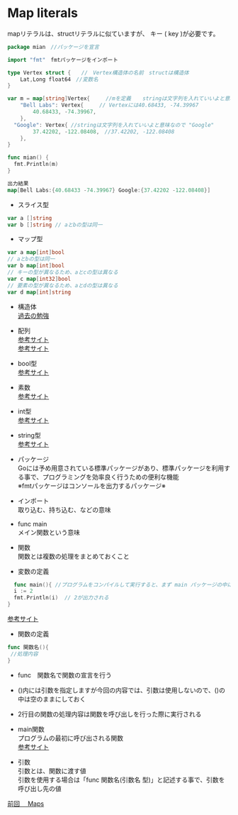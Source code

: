 # Map literals

mapリテラルは、structリテラルに似ていますが、 キー ( key )が必要です。

```go
package mian　//パッケージを宣言

import "fmt"　fmtパッケージをインポート

type Vertex struct {　　//　Vertex構造体の名前　structは構造体
    Lat,Long float64　//変数名
}

var m = map[string]Vertex{　　　//mを定義　  stringは文字列を入れていいよと意味なので"Bell Labs"
    "Bell Labs": Vertex{　　　// Vertexには40.68433, -74.39967
        40.68433, -74.39967,
	},
  "Google": Vertex{ //stringは文字列を入れていいよと意味なので "Google"
		37.42202, -122.08408,　//37.42202, -122.08408
	},
}

func mian() {
  fmt.Println(m)　
}　

出力結果
map[Bell Labs:{40.68433 -74.39967} Google:{37.42202 -122.08408}]
```

- スライス型
```go
var a []string
var b []string // aとbの型は同一
```

- マップ型
```go
var a map[int]bool
// aとbの型は同一
var b map[int]bool
// キーの型が異なるため、aとcの型は異なる
var c map[int32]bool
// 要素の型が異なるため、aとdの型は異なる
var d map[int]string

```

- 構造体<br>
<a href="https://github.com/morimotoyuuki111/Go3/blob/main/Structs.md">過去の勉強</a><br>

- 配列<br>
<a href="https://web-camp.io/magazine/archives/62260">参考サイト</a><br>
<a href="https://wa3.i-3-i.info/word11924.html">参考サイト</a><br>

- bool型<br>
<a href="https://golang.keicode.com/basics/go-data-types.php#3">参考サイト</a><br>

- 素数<br>
<a href="https://ja.wikipedia.org/wiki/%E7%B4%A0%E6%95%B0">参考サイト</a><br>

- int型<br>
<a href="https://wa3.i-3-i.info/word14966.html">参考サイト</a><br>

- string型<br>
<a href="https://wa3.i-3-i.info/word14965.html">参考サイト</a><br>

- パッケージ<br>
 Goには予め用意されている標準パッケージがあり、標準パッケージを利用する事で、プログラミングを効率良く行うための便利な機能<br>
 ※fmtパッケージはコンソールを出力するパッケージ※<br>
  
- インポート　<br>
取り込む、持ち込む、などの意味<br>

- func main<br>
 メイン関数という意味<br>
    
- 関数<br>
関数とは複数の処理をまとめておくこと<br>

- 変数の定義<br>
```go
  func main(){ //プログラムをコンパイルして実行すると、まず main パッケージの中にある main()関数が実行される
  i := 2
  fmt.Println(i)  // 2が出力される
}
```
<a href="https://y-hiroyuki.xyz/go/variable/what-is-variable">参考サイト</a>

- 関数の定義
```go
func 関数名(){
 //処理内容
}
```

- func　関数名で関数の宣言を行う<br>
- ()内には引数を指定しますが今回の内容では、引数は使用しないので、()の中は空のままにしておく<br>
- 2行目の関数の処理内容は関数を呼び出しを行った際に実行される<br>

- main関数<br>
プログラムの最初に呼び出される関数<br>
<a href="https://zenn.dev/kubo_programmer/articles/990891ff3a43c5">参考サイト</a>

- 引数<br>
引数とは、関数に渡す値<br>
引数を使用する場合は「func 関数名(引数名 型)」と記述する事で、引数を呼び出し先の値<br>

<a href="https://github.com/morimotoyuuki111/Go3/blob/main/Maps.md">前回　 Maps</a>


